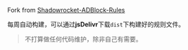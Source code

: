 Fork from [Shadowrocket-ADBlock-Rules](https://github.com/h2y/Shadowrocket-ADBlock-Rules)

每周自动构建，可以通过**jsDelivr**下载`dist`下构建好的规则文件。

> 不打算做任何代码维护，除非自己有需要。
